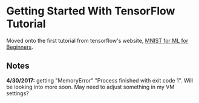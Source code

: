 Getting Started With TensorFlow Tutorial
========================================

Moved onto the first tutorial from tensorflow's website, [MNIST for ML for Beginners](https://www.tensorflow.org/get_started/mnist/beginners).

Notes
--------
<b>4/30/2017:</b> getting "MemoryError" "Process finished with exit code 1". Will be looking into more soon. May need to adjust something in my VM settings?
